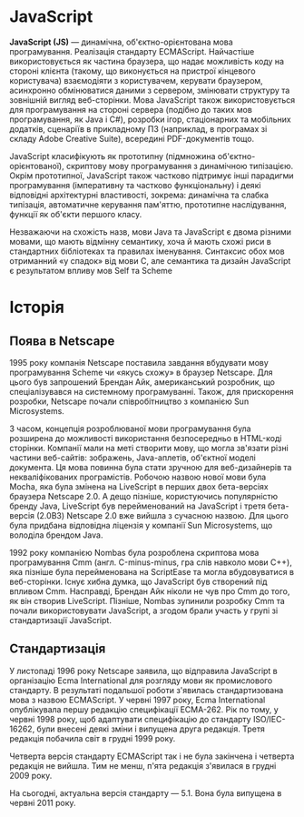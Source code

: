 # JavaScript
**JavaScript (JS)** — динамічна, об'єктно-орієнтована мова програмування. Реалізація стандарту ECMAScript. Найчастіше використовується як частина браузера, що надає можливість коду на стороні клієнта (такому, що виконується на пристрої кінцевого користувача) взаємодіяти з користувачем, керувати браузером, асинхронно обмінюватися даними з сервером, змінювати структуру та зовнішній вигляд веб-сторінки. Мова JavaScript також використовується для програмування на стороні сервера (подібно до таких мов програмування, як Java і C#), розробки ігор, стаціонарних та мобільних додатків, сценаріїв в прикладному ПЗ (наприклад, в програмах зі складу Adobe Creative Suite), всередині PDF-документів тощо.

JavaScript класифікують як прототипну (підмножина об'єктно-орієнтованої), скриптову мову програмування з динамічною типізацією. Окрім прототипної, JavaScript також частково підтримує інші парадигми програмування (імперативну та частково функціональну) і деякі відповідні архітектурні властивості, зокрема: динамічна та слабка типізація, автоматичне керування пам'яттю, прототипне наслідування, функції як об'єкти першого класу.

Незважаючи на схожість назв, мови Java та JavaScript є двома різними мовами, що мають відмінну семантику, хоча й мають схожі риси в стандартних бібліотеках та правилах іменування. Синтаксис обох мов отриманний «у спадок» від мови С, але семантика та дизайн JavaScript є результатом впливу мов Self та Scheme

# Історія
## Поява в Netscape
1995 року компанія Netscape поставила завдання вбудувати мову програмування Scheme чи «якусь схожу» в браузер Netscape. Для цього був запрошений Брендан Айк, американський розробник, що спеціалізувався на системному програмуванні. Також, для прискорення розробки, Netscape почали співробітництво з компанією Sun Microsystems.

З часом, концепція розроблюваної мови програмування була розширена до можливості використання безпосередньо в HTML-коді сторінки. Компанії мали на меті створити мову, що могла зв'язати різні частини веб-сайтів: зображень, Java-аплетів, об'єктної моделі документа. Ця мова повинна була стати зручною для веб-дизайнерів та некваліфікованих програмістів. Робочою назвою нової мови була Mocha, яка була змінена на LiveScript в перших двох бета-версіях браузера Netscape 2.0. А дещо пізніше, користуючись популярністю бренду Java, LiveScript був перейменований на JavaScript і третя бета-версія (2.0B3) Netscape 2.0 вже вийшла з сучасною назвою. Для цього була придбана відповідна ліцензія у компанії Sun Microsystems, що володіла брендом Java.

1992 року компанією Nombas була розроблена скриптова мова програмування Cmm (англ. С-minus-minus, гра слів навколо мови С++), яка пізніше була перейменована на ScriptEase та могла вбудовуватися в веб-сторінки. Існує хибна думка, що JavaScript був створений під впливом Cmm. Насправді, Брендан Айк ніколи не чув про Cmm до того, як він створив LiveScript. Пізніше, Nombas зупинили розробку Cmm та почали використовувати JavaScript, а згодом брали участь у групі зі стандартизації JavaScript.

## Стандартизація

У листопаді 1996 року Netscape заявила, що відправила JavaScript в організацію Ecma International для розгляду мови як промислового стандарту. В результаті подальшої роботи з'явилась стандартизована мова з назвою ECMAScript. У червні 1997 року, Ecma International опублікувала першу редакцію специфікації ECMA-262. Рік по тому, у червні 1998 року, щоб адаптувати специфікацію до стандарту ISO/IEC-16262, були внесені деякі зміни і випущена друга редакція. Третя редакція побачила світ в грудні 1999 року.

Четверта версія стандарту ECMAScript так і не була закінчена і четверта редакція не вийшла. Тим не менш, п'ята редакція з'явилася в грудні 2009 року.

На сьогодні, актуальна версія стандарту — 5.1. Вона була випущена в червні 2011 року.